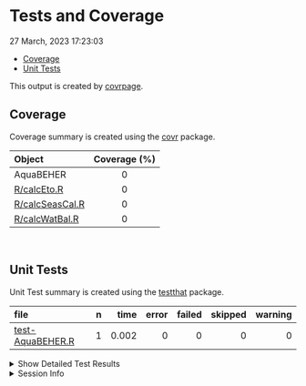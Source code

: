 Tests and Coverage
================
27 March, 2023 17:23:03

- <a href="#coverage" id="toc-coverage">Coverage</a>
- <a href="#unit-tests" id="toc-unit-tests">Unit Tests</a>

This output is created by
[covrpage](https://github.com/yonicd/covrpage).

## Coverage

Coverage summary is created using the
[covr](https://github.com/r-lib/covr) package.

| Object                                | Coverage (%) |
|:--------------------------------------|:------------:|
| AquaBEHER                             |      0       |
| [R/calcEto.R](../R/calcEto.R)         |      0       |
| [R/calcSeasCal.R](../R/calcSeasCal.R) |      0       |
| [R/calcWatBal.R](../R/calcWatBal.R)   |      0       |

<br>

## Unit Tests

Unit Test summary is created using the
[testthat](https://github.com/r-lib/testthat) package.

| file                                          |   n |  time | error | failed | skipped | warning |
|:----------------------------------------------|----:|------:|------:|-------:|--------:|--------:|
| [test-AquaBEHER.R](testthat/test-AquaBEHER.R) |   1 | 0.002 |     0 |      0 |       0 |       0 |

<details closed>
<summary>
Show Detailed Test Results
</summary>

| file                                             | context   | test                 | status |   n |  time |
|:-------------------------------------------------|:----------|:---------------------|:-------|----:|------:|
| [test-AquaBEHER.R](testthat/test-AquaBEHER.R#L2) | AquaBEHER | multiplication works | PASS   |   1 | 0.002 |

</details>
<details>
<summary>
Session Info
</summary>

| Field    | Value                        |
|:---------|:-----------------------------|
| Version  | R version 4.2.3 (2023-03-15) |
| Platform | x86_64-pc-linux-gnu (64-bit) |
| Running  | Kali GNU/Linux Rolling       |
| Language | en_US                        |
| Timezone | Africa/Addis_Ababa           |

| Package  | Version |
|:---------|:--------|
| testthat | 3.1.6   |
| covr     | 3.6.1   |
| covrpage | 0.2     |

</details>
<!--- Final Status : pass --->
